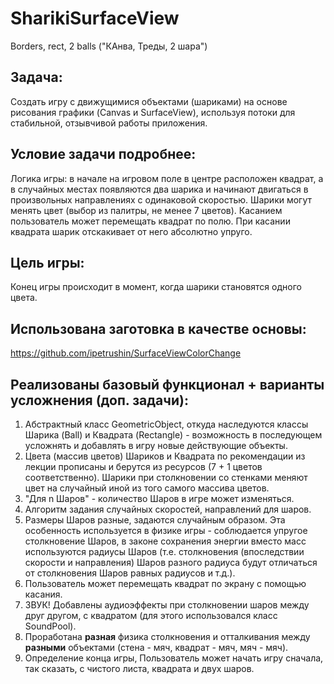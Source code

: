 # SharikiSurfaceView #
Borders, rect, 2 balls ("КАнва, Треды, 2 шара")

## Задача: ##
Создать игру с движущимися объектами (шариками) на основе рисования графики (Canvas и SurfaceView), используя потоки для стабильной, отзывчивой работы приложения.

## Условие задачи подробнее: ##
Логика игры: в начале на игровом поле в центре расположен квадрат, а в случайных местах появляются два шарика и начинают двигаться в произвольных направлениях 
с одинаковой скоростью. Шарики могут менять цвет (выбор из палитры, не менее 7 цветов). Касанием пользователь может перемещать квадрат по полю.  При касании квадрата шарик отскакивает от него абсолютно упруго. 

## Цель игры: ## 
Конец игры происходит в момент, когда шарики становятся одного цвета.

## Использована заготовка в качестве основы: ##
https://github.com/ipetrushin/SurfaceViewColorChange

## Реализованы базовый функционал + варианты усложнения (доп. задачи): ##

1.  Абстрактный класс GeometricObject, откуда наследуются классы Шарика (Ball) и Квадрата (Rectangle) - возможность в последующем усложнять и добавлять в игру новые действующие объекты.
2.  Цвета (массив цветов) Шариков и Квадрата по рекомендации из лекции прописаны и берутся из ресурсов (7 + 1 цветов соответственно). Шарики при столкновении со стенками меняют цвет на случайный иной из того самого массива цветов.
3.  "Для n Шаров" - количество Шаров в игре может изменяться.
4.  Алгоритм задания случайных скоростей, направлений для шаров. 
5.  Размеры Шаров разные, задаются случайным образом. Эта особенность используется в физике игры - соблюдается упругое столкновение Шаров, в законе сохранения энергии вместо масс используются радиусы Шаров (т.е. столкновения (впоследствии скорости и направления) Шаров разного радиуса будут отличаться от столкновения Шаров равных радиусов и т.д.). 
6.  Пользователь может перемещать квадрат по экрану с помощью касания.
7.  ЗВУК! Добавлены аудиоэффекты при столкновении шаров между друг другом, с квадратом (для этого использовался класс SoundPool).
8.  Проработана **разная** физика столкновения и отталкивания между **разными** объектами (стена - мяч, квадрат - мяч, мяч - мяч).
9.  Определение конца игры, Пользователь может начать игру сначала, так сказать, с чистого листа, квадрата и двух шаров. 
